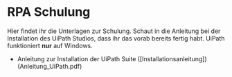 # RPA Schulung

Hier findet ihr die Unterlagen zur Schulung.
Schaut in die Anleitung bei der Installation des UiPath Studios, dass ihr das vorab bereits fertig habt.
UiPath funktioniert **nur** auf Windows.

* Anleitung zur Installation der UiPath Suite ([Installationsanleitung])(Anleitung_UiPath.pdf)

